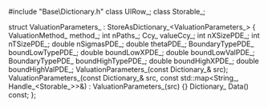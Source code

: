 
#include "Base\Dictionary.h"
class UIRow_;
class Storable_;

struct  ValuationParameters_ : StoreAsDictionary_<ValuationParameters_>
{	
	ValuationMethod_ method_;
	int nPaths_;
	Ccy_ valueCcy_;
	int nXSizePDE_;
	int nTSizePDE_;
	double nSigmasPDE_;
	double thetaPDE_;
	BoundaryTypePDE_ boundLowTypePDE_;
	double boundLowXPDE_;
	double boundLowValPDE_;
	BoundaryTypePDE_ boundHighTypePDE_;
	double boundHighXPDE_;
	double boundHighValPDE_;
	ValuationParameters_(const Dictionary_& src);
	ValuationParameters_(const Dictionary_& src, const std::map<String_, Handle_<Storable_>>&) : ValuationParameters_(src) {}
	Dictionary_ Data() const;
};